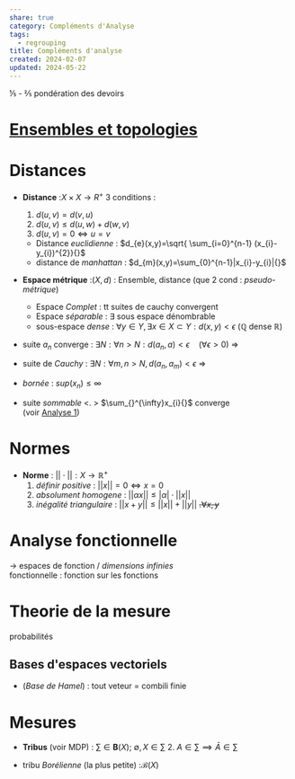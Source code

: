 ```yaml
---  
share: true  
category: Compléments d'Analyse  
tags:  
  - regrouping  
title: Compléments d'analyse  
created: 2024-02-07  
updated: 2024-05-22  
---  
```

⅕ - ⅖ pondération des devoirs  
# [Ensembles et topologies](Ensembles%20et%20topologies.md)  
# Distances  
  
- **Distance** :$X\times X\to R^+{}$ 3 conditions :  
	1. $d(u,v)=d(v,u){}$  
	2. $d(u,v)\leq d(u,w)+d(w,v){}$  
	3. $d(u,v)=0\iff u=v{}$   
	- Distance *euclidienne* : $d_{e}(x,y)=\sqrt{ \sum_{i=0}^{n-1} (x_{i}-y_{i})^{2}}{}$  
	- distance de *manhattan* : $d_{m}(x,y)=\sum_{0}^{n-1}|x_{i}-y_{i}|{}$  
  
- **Espace métrique** :$(X,d){}$ : Ensemble, distance (que 2 cond : *pseudo-métrique*)  
	- Espace *Complet* : tt suites de cauchy convergent  
	- Espace *séparable* : $\exists{}$ sous espace dénombrable  
	- sous-espace *dense* : $\forall y\in Y, \exists x \in X\subset Y:d(x,y)<\epsilon{}$ ($\mathbb{Q} {}$ dense $\mathbb{R}{}$)  
  
- suite $a_{n}{}$ converge : $\exists N: \forall n>N:d(a_{n}, a)<\epsilon \quad(\forall\epsilon>0){}$ ⇒  
  
- suite de *Cauchy* : $\exists N:\forall m,n>N,d(a_{n},a_{m})<\epsilon{}$                     ⇒  
  
- *bornée* : $sup (x_{n})\leq \infty{}$   
  
- suite *sommable* <. > $\sum_{}^{\infty}x_{i}{}$ converge  
(voir [Analyse 1](Analyse%201.md))  
# Normes  
  
- **Norme** : $||\cdot||:X\to \mathbb{R}^+{}$  
	1. *définir positive* : $\lvert \lvert x \rvert \rvert=0\iff x=0{}$  
	2. *absolument homogene* : $\lvert \lvert \alpha x \rvert \rvert\leq \lvert \alpha \rvert\cdot \lvert \lvert x \rvert \rvert{}$  
	3. *inégalité triangulaire* : $||x+y||\leq||x||+||y||{}$  ~~.$\forall x,y{}$~~  
# Analyse fonctionnelle  
→ espaces de fonction / *dimensions infinies*  
fonctionnelle :  fonction sur les fonctions  
  
# Theorie de la mesure  
probabilités  
## Bases d'espaces vectoriels  
  
- (*Base de Hamel*) : tout veteur = combili finie  
  
# Mesures  
  
- **Tribus** (voir MDP) : $\sum\in \mathbf{B}(X){}$; $\emptyset , X \in  \sum{}$ 2. $A\in \sum \implies \bar{A}\in \sum{}$  
  
- tribu *Borélienne* (la plus petite) :$\mathcal{B}(X){}$   
